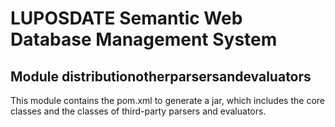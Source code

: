 # LUPOSDATE Semantic Web Database Management System

## Module distributionotherparsersandevaluators

This module contains the pom.xml to generate a jar, which includes the core classes and the classes of third-party parsers and evaluators.